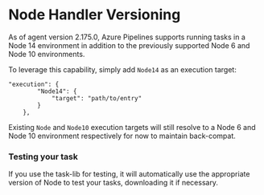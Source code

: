 # Node Handler Versioning

As of agent version 2.175.0, Azure Pipelines supports running tasks in a Node 14 environment in addition to the previously supported Node 6 and Node 10 environments.

To leverage this capability, simply add `Node14` as an execution target:

```
"execution": {
        "Node14": {
            "target": "path/to/entry"
        }
    },
```

Existing `Node` and `Node10` execution targets will still resolve to a Node 6 and Node 10 environment respectively for now to maintain back-compat.

### Testing your task

If you use the task-lib for testing, it will automatically use the appropriate version of Node to test your tasks, downloading it if necessary.
